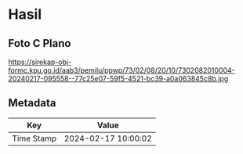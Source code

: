 # Hasil

## Foto C Plano

https://sirekap-obj-formc.kpu.go.id/aab3/pemilu/ppwp/73/02/08/20/10/7302082010004-20240217-095558--77c25e07-59f5-4521-bc39-a0a063845c8b.jpg


## Metadata

| Key        | Value               |
| ---------- | ------------------- |
| Time Stamp | 2024-02-17 10:00:02 |




